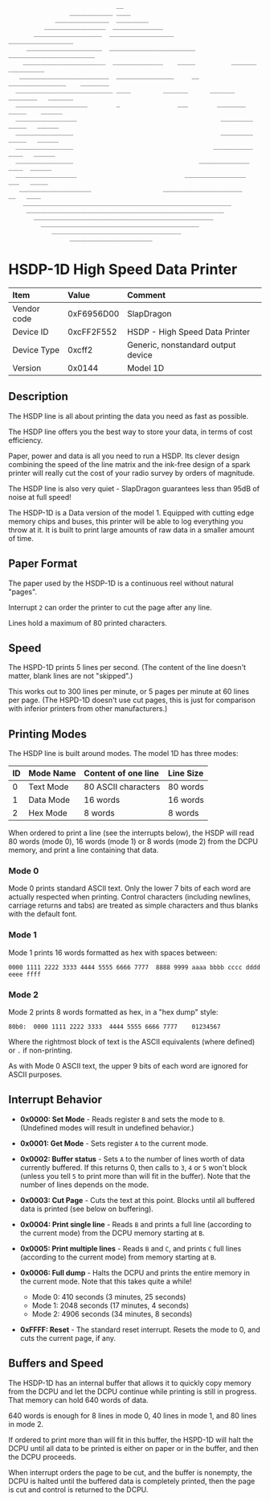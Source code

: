 ```
                              __
                 ____________ ____
             _______________  _________
          _________________  ______________
       ___________________  __________________                 __________________
     _____________________  ________________________        ________________________
    _______________________  ______________    _____          _______      __________
   _________________________  ________________     __    ________________    ________
  ___________________________ ____         _______      _______    ________   _______
  ____________________        _                ___        ________    _____    ______
  _________________                                        _________   _____   ______
  ________________                                         _________   _____   ______
  ________________                                       ___________   ____   ______
  ________________                                   ______________    ____  ______
  _________________                              _________________    ___   _____
   ____________________                    ______________________    __   ____
    __________________________________________________________
     _______________________________________________________
       __________________________________________________
         ____________________________________________
            ____________________________________
                 _______________________

```

# HSDP-1D High Speed Data Printer

| Item | Value | Comment |
| :--- | :--- | :--- |
| Vendor code | 0xF6956D00 | SlapDragon |
| Device ID   | 0xcFF2F552 | HSDP - High Speed Data Printer |
| Device Type | 0xcff2     | Generic, nonstandard output device |
| Version     | 0x0144     | Model 1D |

## Description

The HSDP line is all about printing the data you need as fast as possible.

The HSDP line offers you the best way to store your data, in terms of cost
efficiency.

Paper, power and data is all you need to run a HSDP. Its clever design combining
the speed of the line matrix and the ink-free design of a spark printer will
really cut the cost of your radio survey by orders of magnitude.

The HSDP line is also very quiet - SlapDragon guarantees less than 95dB of noise
at full speed!

The HSDP-1D is a Data version of the model 1. Equipped with cutting edge memory
chips and buses, this printer will be able to log everything you throw at it.
It is built to print large amounts of raw data in a smaller amount of time.

## Paper Format

The paper used by the HSDP-1D is a continuous reel without natural "pages".

Interrupt `2` can order the printer to cut the page after any line.

Lines hold a maximum of 80 printed characters.

## Speed

The HSPD-1D prints 5 lines per second. (The content of the line doesn't matter,
blank lines are not "skipped".)

This works out to 300 lines per minute, or 5 pages per minute at 60 lines per
page. (The HSPD-1D doesn't use cut pages, this is just for comparison with
inferior printers from other manufacturers.)


## Printing Modes

The HSDP line is built around modes. The model 1D has three modes:

| ID   | Mode Name | Content of one line       | Line Size |
| :--- | :---      | :---                      | :---      |
| 0    | Text Mode | 80 ASCII characters       | 80 words  |
| 1    | Data Mode | 16 words                  | 16 words  |
| 2    | Hex  Mode | 8 words                   |  8 words  |

When ordered to print a line (see the interrupts below), the HSDP will read 80
words (mode 0), 16 words (mode 1) or 8 words (mode 2) from the DCPU memory, and
print a line containing that data.

### Mode 0

Mode 0 prints standard ASCII text. Only the lower 7 bits of each word are
actually respected when printing. Control characters (including newlines,
carriage returns and tabs) are treated as simple characters and thus blanks
with the default font.

### Mode 1

Mode 1 prints 16 words formatted as hex with spaces between:

```
0000 1111 2222 3333 4444 5555 6666 7777  8888 9999 aaaa bbbb cccc dddd eeee ffff
```

### Mode 2

Mode 2 prints 8 words formatted as hex, in a "hex dump" style:

```
80b0:  0000 1111 2222 3333  4444 5555 6666 7777    01234567
```

Where the rightmost block of text is the ASCII equivalents (where defined) or
`.` if non-printing.

As with Mode 0 ASCII text, the upper 9 bits of each word are ignored for ASCII
purposes.


## Interrupt Behavior

- **0x0000: Set Mode** - Reads register `B` and sets the mode to  `B`.
  (Undefined modes will result in undefined behavior.)
- **0x0001: Get Mode** - Sets register `A` to the current mode.
- **0x0002: Buffer status** - Sets `A` to the number of lines worth of data
  currently buffered. If this returns 0, then calls to `3`, `4` or `5` won't
  block (unless you tell `5` to print more than will fit in the buffer). Note
  that the number of lines depends on the mode.
- **0x0003: Cut Page** - Cuts the text at this point. Blocks until all buffered
  data is printed (see below on buffering).
- **0x0004: Print single line** - Reads `B` and prints a full line (according
  to the current mode) from the DCPU memory starting at `B`.
- **0x0005: Print multiple lines** - Reads `B` and `C`, and prints `C` full
  lines (according to the current mode) from memory starting at `B`.
- **0x0006: Full dump** - Halts the DCPU and prints the entire memory in the
  current mode. Note that this takes quite a while!
    - Mode 0: 410 seconds (3 minutes, 25 seconds)
    - Mode 1: 2048 seconds (17 minutes, 4 seconds)
    - Mode 2: 4906 seconds (34 minutes, 8 seconds)

- **0xFFFF: Reset** - The standard reset interrupt. Resets the mode to 0, and
  cuts the current page, if any.

## Buffers and Speed

The HSDP-1D has an internal buffer that allows it to quickly copy memory from
the DCPU and let the DCPU continue while printing is still in progress. That
memory can hold 640 words of data.

640 words is enough for 8 lines in mode 0, 40 lines in mode 1, and 80 lines in
mode 2.

If ordered to print more than will fit in this buffer, the HSPD-1D will halt the
DCPU until all data to be printed is either on paper or in the buffer, and then
the DCPU proceeds.

When interrupt orders the page to be cut, and the buffer is nonempty, the
DCPU is halted until the buffered data is completely printed, then the page is
cut and control is returned to the DCPU.
